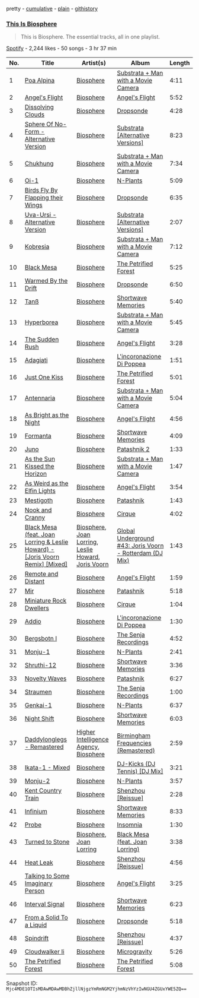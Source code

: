 pretty - [cumulative](/playlists/cumulative/37i9dQZF1DZ06evO1ov2lQ.md) - [plain](/playlists/plain/37i9dQZF1DZ06evO1ov2lQ) - [githistory](https://github.githistory.xyz/mackorone/spotify-playlist-archive/blob/main/playlists/plain/37i9dQZF1DZ06evO1ov2lQ)

### [This Is Biosphere](https://open.spotify.com/playlist/37i9dQZF1DZ06evO1ov2lQ)

> This is Biosphere\. The essential tracks, all in one playlist.

[Spotify](https://open.spotify.com/user/spotify) - 2,244 likes - 50 songs - 3 hr 37 min

| No. | Title | Artist(s) | Album | Length |
|---|---|---|---|---|
| 1 | [Poa Alpina](https://open.spotify.com/track/4K4kedXFAuW6gn8iwgGFTw) | [Biosphere](https://open.spotify.com/artist/2rcnAZ6DvORQ365X3zVYpr) | [Substrata + Man with a Movie Camera](https://open.spotify.com/album/5QIf4hNIAksV1uMCXHVkAZ) | 4:11 |
| 2 | [Angel's Flight](https://open.spotify.com/track/3W3xcAOWb0TkMqqI7Rd5xg) | [Biosphere](https://open.spotify.com/artist/2rcnAZ6DvORQ365X3zVYpr) | [Angel's Flight](https://open.spotify.com/album/33d7YxK49GlKrzATMvdhyR) | 5:52 |
| 3 | [Dissolving Clouds](https://open.spotify.com/track/2IB1P4oT2EHRFJA5O7eRnC) | [Biosphere](https://open.spotify.com/artist/2rcnAZ6DvORQ365X3zVYpr) | [Dropsonde](https://open.spotify.com/album/20oIWphcRX2FDfRHa2e580) | 4:28 |
| 4 | [Sphere Of No\-Form \- Alternative Version](https://open.spotify.com/track/2Px24p2YvxnJt2nF4VShyO) | [Biosphere](https://open.spotify.com/artist/2rcnAZ6DvORQ365X3zVYpr) | [Substrata \[Alternative Versions\]](https://open.spotify.com/album/1LKkDKteFePHRCNCtBhcPN) | 8:23 |
| 5 | [Chukhung](https://open.spotify.com/track/6bsaqjuk7KIxAU8CNXc26t) | [Biosphere](https://open.spotify.com/artist/2rcnAZ6DvORQ365X3zVYpr) | [Substrata + Man with a Movie Camera](https://open.spotify.com/album/5QIf4hNIAksV1uMCXHVkAZ) | 7:34 |
| 6 | [Oi\-1](https://open.spotify.com/track/32mArz1WHM1MwRVOnHcge3) | [Biosphere](https://open.spotify.com/artist/2rcnAZ6DvORQ365X3zVYpr) | [N\-Plants](https://open.spotify.com/album/3pLDeqeie523ruDyHahav3) | 5:09 |
| 7 | [Birds Fly By Flapping their Wings](https://open.spotify.com/track/4TWzk0mTsVcwZRGkpoxjvG) | [Biosphere](https://open.spotify.com/artist/2rcnAZ6DvORQ365X3zVYpr) | [Dropsonde](https://open.spotify.com/album/20oIWphcRX2FDfRHa2e580) | 6:35 |
| 8 | [Uva\-Ursi \- Alternative Version](https://open.spotify.com/track/6IquI7T08Gp6ylSpOtCMyp) | [Biosphere](https://open.spotify.com/artist/2rcnAZ6DvORQ365X3zVYpr) | [Substrata \[Alternative Versions\]](https://open.spotify.com/album/1LKkDKteFePHRCNCtBhcPN) | 2:07 |
| 9 | [Kobresia](https://open.spotify.com/track/5O6MFTh1rd9PeN8XEn1yCS) | [Biosphere](https://open.spotify.com/artist/2rcnAZ6DvORQ365X3zVYpr) | [Substrata + Man with a Movie Camera](https://open.spotify.com/album/5QIf4hNIAksV1uMCXHVkAZ) | 7:12 |
| 10 | [Black Mesa](https://open.spotify.com/track/26CbOaU48hRjpyDmRnapQZ) | [Biosphere](https://open.spotify.com/artist/2rcnAZ6DvORQ365X3zVYpr) | [The Petrified Forest](https://open.spotify.com/album/2eTsX0BF5V0seyKkBgG8vc) | 5:25 |
| 11 | [Warmed By the Drift](https://open.spotify.com/track/5hfG9ztj7AMC4hv1z2CYXK) | [Biosphere](https://open.spotify.com/artist/2rcnAZ6DvORQ365X3zVYpr) | [Dropsonde](https://open.spotify.com/album/20oIWphcRX2FDfRHa2e580) | 6:50 |
| 12 | [Tanß](https://open.spotify.com/track/4pycEDAeyKSWyumBrtnn3S) | [Biosphere](https://open.spotify.com/artist/2rcnAZ6DvORQ365X3zVYpr) | [Shortwave Memories](https://open.spotify.com/album/67qmzR9XdcpPAoqBJIgzdy) | 5:40 |
| 13 | [Hyperborea](https://open.spotify.com/track/1Sw8rWRv7yASSHcGgOPKR0) | [Biosphere](https://open.spotify.com/artist/2rcnAZ6DvORQ365X3zVYpr) | [Substrata + Man with a Movie Camera](https://open.spotify.com/album/5QIf4hNIAksV1uMCXHVkAZ) | 5:45 |
| 14 | [The Sudden Rush](https://open.spotify.com/track/7ic8N154Eqo5Gd5fU38Zku) | [Biosphere](https://open.spotify.com/artist/2rcnAZ6DvORQ365X3zVYpr) | [Angel's Flight](https://open.spotify.com/album/33d7YxK49GlKrzATMvdhyR) | 3:28 |
| 15 | [Adagiati](https://open.spotify.com/track/7sGGstyG6WbJGQnvIEI47g) | [Biosphere](https://open.spotify.com/artist/2rcnAZ6DvORQ365X3zVYpr) | [L'incoronazione Di Poppea](https://open.spotify.com/album/4TgfPL0vRiA2MToVsBcUEA) | 1:51 |
| 16 | [Just One Kiss](https://open.spotify.com/track/54t2dTQ7ckm1BxvFsaibHZ) | [Biosphere](https://open.spotify.com/artist/2rcnAZ6DvORQ365X3zVYpr) | [The Petrified Forest](https://open.spotify.com/album/2eTsX0BF5V0seyKkBgG8vc) | 5:01 |
| 17 | [Antennaria](https://open.spotify.com/track/5ypp9xJW7yp3f2yC10gHEh) | [Biosphere](https://open.spotify.com/artist/2rcnAZ6DvORQ365X3zVYpr) | [Substrata + Man with a Movie Camera](https://open.spotify.com/album/5QIf4hNIAksV1uMCXHVkAZ) | 5:04 |
| 18 | [As Bright as the Night](https://open.spotify.com/track/7dTFtjtn0P1SmCDMdgm1DA) | [Biosphere](https://open.spotify.com/artist/2rcnAZ6DvORQ365X3zVYpr) | [Angel's Flight](https://open.spotify.com/album/33d7YxK49GlKrzATMvdhyR) | 4:56 |
| 19 | [Formanta](https://open.spotify.com/track/2EsksidmH4QLEEWxFH1X9I) | [Biosphere](https://open.spotify.com/artist/2rcnAZ6DvORQ365X3zVYpr) | [Shortwave Memories](https://open.spotify.com/album/67qmzR9XdcpPAoqBJIgzdy) | 4:09 |
| 20 | [Juno](https://open.spotify.com/track/6UAI6i1BLXg9bFODQIRAod) | [Biosphere](https://open.spotify.com/artist/2rcnAZ6DvORQ365X3zVYpr) | [Patashnik 2](https://open.spotify.com/album/04ANZprt8yrZI5Ht6SwXyV) | 1:33 |
| 21 | [As the Sun Kissed the Horizon](https://open.spotify.com/track/7k1SYL49hsMcFgIPsG0FmO) | [Biosphere](https://open.spotify.com/artist/2rcnAZ6DvORQ365X3zVYpr) | [Substrata + Man with a Movie Camera](https://open.spotify.com/album/5QIf4hNIAksV1uMCXHVkAZ) | 1:47 |
| 22 | [As Weird as the Elfin Lights](https://open.spotify.com/track/4phMb8e5oT4WMQImLQyUWD) | [Biosphere](https://open.spotify.com/artist/2rcnAZ6DvORQ365X3zVYpr) | [Angel's Flight](https://open.spotify.com/album/33d7YxK49GlKrzATMvdhyR) | 3:54 |
| 23 | [Mestigoth](https://open.spotify.com/track/3CAZVIDUo5qfbaAJZ664F5) | [Biosphere](https://open.spotify.com/artist/2rcnAZ6DvORQ365X3zVYpr) | [Patashnik](https://open.spotify.com/album/6UUS4WcqqD75JY1v3w83cx) | 1:43 |
| 24 | [Nook and Cranny](https://open.spotify.com/track/37BaFZjeEpRRUou7u6HufG) | [Biosphere](https://open.spotify.com/artist/2rcnAZ6DvORQ365X3zVYpr) | [Cirque](https://open.spotify.com/album/4bSDMXRfW6GpHkzqcB1Wcl) | 4:02 |
| 25 | [Black Mesa \(feat\. Joan Lorring & Leslie Howard\) \- \[Joris Voorn Remix\] \[Mixed\]](https://open.spotify.com/track/7etsqxB6RZWBImUKly4b5c) | [Biosphere](https://open.spotify.com/artist/2rcnAZ6DvORQ365X3zVYpr), [Joan Lorring](https://open.spotify.com/artist/5SJyvsQqcxNC5QHAFrAj6b), [Leslie Howard](https://open.spotify.com/artist/3rtmHn2sseyxyY21Uh6B31), [Joris Voorn](https://open.spotify.com/artist/4jGpKAmwvU263l0tUh4xKU) | [Global Underground \#43: Joris Voorn \- Rotterdam \(DJ Mix\)](https://open.spotify.com/album/19mo8UP3Rhdqw1SGBbUFvf) | 1:43 |
| 26 | [Remote and Distant](https://open.spotify.com/track/4b3XA6TUvkff0vQxSNmXuX) | [Biosphere](https://open.spotify.com/artist/2rcnAZ6DvORQ365X3zVYpr) | [Angel's Flight](https://open.spotify.com/album/33d7YxK49GlKrzATMvdhyR) | 1:59 |
| 27 | [Mir](https://open.spotify.com/track/0qelp5P9XttIUN7wyXBM5j) | [Biosphere](https://open.spotify.com/artist/2rcnAZ6DvORQ365X3zVYpr) | [Patashnik](https://open.spotify.com/album/6UUS4WcqqD75JY1v3w83cx) | 5:18 |
| 28 | [Miniature Rock Dwellers](https://open.spotify.com/track/0SrIBh7MBoZ741GpqZIgqO) | [Biosphere](https://open.spotify.com/artist/2rcnAZ6DvORQ365X3zVYpr) | [Cirque](https://open.spotify.com/album/4bSDMXRfW6GpHkzqcB1Wcl) | 1:04 |
| 29 | [Addio](https://open.spotify.com/track/3FBwcr5rTOj47URzCGRDpc) | [Biosphere](https://open.spotify.com/artist/2rcnAZ6DvORQ365X3zVYpr) | [L'incoronazione Di Poppea](https://open.spotify.com/album/4TgfPL0vRiA2MToVsBcUEA) | 1:30 |
| 30 | [Bergsbotn I](https://open.spotify.com/track/2o2kesEPWqDCcvOkFpkoUT) | [Biosphere](https://open.spotify.com/artist/2rcnAZ6DvORQ365X3zVYpr) | [The Senja Recordings](https://open.spotify.com/album/5FwxcdIt5HKvuFIUaopKp9) | 4:52 |
| 31 | [Monju\-1](https://open.spotify.com/track/7skmHTJZz8l3xm2QgiJdXj) | [Biosphere](https://open.spotify.com/artist/2rcnAZ6DvORQ365X3zVYpr) | [N\-Plants](https://open.spotify.com/album/3pLDeqeie523ruDyHahav3) | 2:41 |
| 32 | [Shruthi\-12](https://open.spotify.com/track/5Pj97U0Th7h0vl6TknY4YN) | [Biosphere](https://open.spotify.com/artist/2rcnAZ6DvORQ365X3zVYpr) | [Shortwave Memories](https://open.spotify.com/album/67qmzR9XdcpPAoqBJIgzdy) | 3:36 |
| 33 | [Novelty Waves](https://open.spotify.com/track/2L6nlXElncXTL8aasIEoiQ) | [Biosphere](https://open.spotify.com/artist/2rcnAZ6DvORQ365X3zVYpr) | [Patashnik](https://open.spotify.com/album/6UUS4WcqqD75JY1v3w83cx) | 6:27 |
| 34 | [Straumen](https://open.spotify.com/track/7xhwz2xa3wDXXkbZJhIDnK) | [Biosphere](https://open.spotify.com/artist/2rcnAZ6DvORQ365X3zVYpr) | [The Senja Recordings](https://open.spotify.com/album/5FwxcdIt5HKvuFIUaopKp9) | 1:00 |
| 35 | [Genkai\-1](https://open.spotify.com/track/6ewLQwmkpJYKaQkA4GNFtd) | [Biosphere](https://open.spotify.com/artist/2rcnAZ6DvORQ365X3zVYpr) | [N\-Plants](https://open.spotify.com/album/3pLDeqeie523ruDyHahav3) | 6:37 |
| 36 | [Night Shift](https://open.spotify.com/track/1EAIJtAj5PC5V7VdEdsks8) | [Biosphere](https://open.spotify.com/artist/2rcnAZ6DvORQ365X3zVYpr) | [Shortwave Memories](https://open.spotify.com/album/67qmzR9XdcpPAoqBJIgzdy) | 6:03 |
| 37 | [Daddylonglegs \- Remastered](https://open.spotify.com/track/02aohSIlQnB7sZoqah4T3P) | [Higher Intelligence Agency](https://open.spotify.com/artist/6DhBEniG8r8qDfe5quohYs), [Biosphere](https://open.spotify.com/artist/2rcnAZ6DvORQ365X3zVYpr) | [Birmingham Frequencies \(Remastered\)](https://open.spotify.com/album/079OK32RSGIDNazSaTLT1o) | 2:59 |
| 38 | [Ikata\-1 \- Mixed](https://open.spotify.com/track/4aDoixY09JN4cZ6eO5xHMu) | [Biosphere](https://open.spotify.com/artist/2rcnAZ6DvORQ365X3zVYpr) | [DJ\-Kicks \(DJ Tennis\) \[DJ Mix\]](https://open.spotify.com/album/2pzrqp12CEqxTDmzJY3QbV) | 3:21 |
| 39 | [Monju\-2](https://open.spotify.com/track/5tHbDap6SZw6Ml49hJBmBt) | [Biosphere](https://open.spotify.com/artist/2rcnAZ6DvORQ365X3zVYpr) | [N\-Plants](https://open.spotify.com/album/3pLDeqeie523ruDyHahav3) | 3:57 |
| 40 | [Kent Country Train](https://open.spotify.com/track/3ZfjmvEQOCYwahIfCCQGQc) | [Biosphere](https://open.spotify.com/artist/2rcnAZ6DvORQ365X3zVYpr) | [Shenzhou \[Reissue\]](https://open.spotify.com/album/2HTr1MqQNLWz5LDPNY1YFH) | 2:28 |
| 41 | [Infinium](https://open.spotify.com/track/21UIeael82ah6ep6ED7Nd7) | [Biosphere](https://open.spotify.com/artist/2rcnAZ6DvORQ365X3zVYpr) | [Shortwave Memories](https://open.spotify.com/album/67qmzR9XdcpPAoqBJIgzdy) | 8:33 |
| 42 | [Probe](https://open.spotify.com/track/2d2m3q2CPFPi0yM4EGghJo) | [Biosphere](https://open.spotify.com/artist/2rcnAZ6DvORQ365X3zVYpr) | [Insomnia](https://open.spotify.com/album/1VL4JpgnHsA8Q9Vqp5wNlF) | 1:30 |
| 43 | [Turned to Stone](https://open.spotify.com/track/4CbTLWfGY3bxBaEylVfxLJ) | [Biosphere](https://open.spotify.com/artist/2rcnAZ6DvORQ365X3zVYpr), [Joan Lorring](https://open.spotify.com/artist/5SJyvsQqcxNC5QHAFrAj6b) | [Black Mesa \(feat\. Joan Lorring\)](https://open.spotify.com/album/4ukHNc9dfGDEPds0zkXfG0) | 3:38 |
| 44 | [Heat Leak](https://open.spotify.com/track/0WgbqjvVFSYLHWtDYJ1hgj) | [Biosphere](https://open.spotify.com/artist/2rcnAZ6DvORQ365X3zVYpr) | [Shenzhou \[Reissue\]](https://open.spotify.com/album/2HTr1MqQNLWz5LDPNY1YFH) | 4:56 |
| 45 | [Talking to Some Imaginary Person](https://open.spotify.com/track/1xcpQJjF2TLxzCmQIIZPyY) | [Biosphere](https://open.spotify.com/artist/2rcnAZ6DvORQ365X3zVYpr) | [Angel's Flight](https://open.spotify.com/album/33d7YxK49GlKrzATMvdhyR) | 3:25 |
| 46 | [Interval Signal](https://open.spotify.com/track/1WZcAa7lyALMxQHnq4mcCB) | [Biosphere](https://open.spotify.com/artist/2rcnAZ6DvORQ365X3zVYpr) | [Shortwave Memories](https://open.spotify.com/album/67qmzR9XdcpPAoqBJIgzdy) | 6:23 |
| 47 | [From a Solid To a Liquid](https://open.spotify.com/track/2LWPDsw1WejU1AkWzNM9Uo) | [Biosphere](https://open.spotify.com/artist/2rcnAZ6DvORQ365X3zVYpr) | [Dropsonde](https://open.spotify.com/album/20oIWphcRX2FDfRHa2e580) | 5:18 |
| 48 | [Spindrift](https://open.spotify.com/track/5n0zWKEVxHx5rRSy6wJC1E) | [Biosphere](https://open.spotify.com/artist/2rcnAZ6DvORQ365X3zVYpr) | [Shenzhou \[Reissue\]](https://open.spotify.com/album/2HTr1MqQNLWz5LDPNY1YFH) | 4:37 |
| 49 | [Cloudwalker Ii](https://open.spotify.com/track/1sc11Z7HhrSqxFE0YTfH7Z) | [Biosphere](https://open.spotify.com/artist/2rcnAZ6DvORQ365X3zVYpr) | [Microgravity](https://open.spotify.com/album/1eAieJhXAdvfDc3T2bikrY) | 5:26 |
| 50 | [The Petrified Forest](https://open.spotify.com/track/6DgNfS4wYq7UUwuctdHNKY) | [Biosphere](https://open.spotify.com/artist/2rcnAZ6DvORQ365X3zVYpr) | [The Petrified Forest](https://open.spotify.com/album/2eTsX0BF5V0seyKkBgG8vc) | 5:08 |

Snapshot ID: `Mjc4MDE1OTIsMDAwMDAwMDBhZjllNjgzYmRmNGM2YjhmNzVhYzIwNGU4ZGUxYWE5ZQ==`
